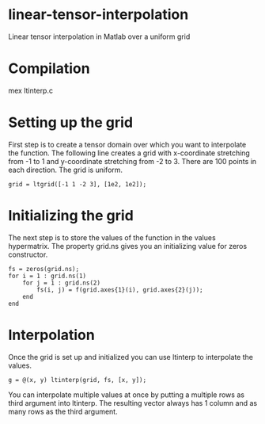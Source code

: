 linear-tensor-interpolation
===========================

Linear tensor interpolation in Matlab over a uniform grid


Compilation
===========================
mex ltinterp.c


Setting up the grid
===========================
First step is to create a tensor domain over which you want to interpolate the function. The following line creates a grid with 
x-coordinate stretching from -1 to 1 and y-coordinate stretching from -2 to 3. There are 100 points in each direction. The grid is uniform.
    
    grid = ltgrid([-1 1 -2 3], [1e2, 1e2]);



Initializing the grid
===========================
The next step is to store the values of the function in the values hypermatrix. The property grid.ns gives you an initializing value for 
zeros constructor.

    fs = zeros(grid.ns);
    for i = 1 : grid.ns(1)
        for j = 1 : grid.ns(2)
            fs(i, j) = f(grid.axes{1}(i), grid.axes{2}(j));
        end
    end


Interpolation
===========================
Once the grid is set up and initialized you can use ltinterp to interpolate the values. 

    g = @(x, y) ltinterp(grid, fs, [x, y]);

You can interpolate multiple values at once by putting a multiple rows as third argument into ltinterp. The resulting vector always has 
1 column and as many rows as the third argument.